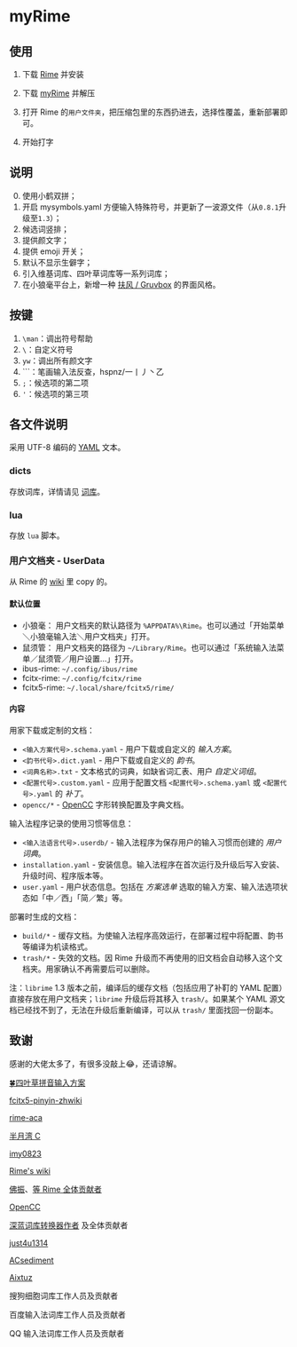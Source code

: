 # myRime

## 使用

1. 下载 [Rime](http://rime.im/) 并安装

2. 下载 [myRime](https://github.com/ASC8384/myRime/archive/master.zip) 并解压

3. 打开 Rime 的`用户文件夹`，把压缩包里的东西扔进去，选择性覆盖，重新部署即可。

4. 开始打字

## 说明

0. 使用小鹤双拼；
1. 开启 mysymbols.yaml 方便输入特殊符号，并更新了一波源文件（从`0.8.1`升级至`1.3`）；
2. 候选词竖排；
3. 提供颜文字；
4. 提供 emoji 开关；
5. 默认不显示生僻字；
6. 引入维基词库、四叶草词库等一系列词库；
7. 在小狼毫平台上，新增一种 [扶风 / Gruvbox](https://github.com/ASC8384/myRime/issues/1) 的界面风格。

## 按键

1. `\man`：调出符号帮助
2. `\`：自定义符号
3. `yw`：调出所有颜文字
4. `\``：笔画输入法反查，hspnz/一丨丿丶乙
5. `;`：候选项的第二项
6. `'`：候选项的第三项

## 各文件说明

采用 UTF-8 编码的 [YAML](http://yaml.org/) 文本。

### dicts

存放词库，详情请见 [词库](./dicts/readme.md)。
###  lua

存放 `lua` 脚本。

### 用户文档夹 - UserData

从 Rime 的 [wiki](https://github.com/rime/home/wiki/UserData) 里 copy 的。

#### 默认位置

* 小狼毫： 用户文档夹的默认路径为 `%APPDATA%\Rime`。也可以通过「开始菜单＼小狼毫输入法＼用户文档夹」打开。
* 鼠须管： 用户文档夹的路径为 `~/Library/Rime`。也可以通过「系统输入法菜单／鼠须管／用户设置…」打开。
* ibus-rime: `~/.config/ibus/rime`
* fcitx-rime: `~/.config/fcitx/rime`
* fcitx5-rime: `~/.local/share/fcitx5/rime/`

#### 内容

用家下载或定制的文档：

- `<输入方案代号>.schema.yaml` - 用户下载或自定义的 _输入方案_。
- `<韵书代号>.dict.yaml` - 用户下载或自定义的 _韵书_。
- `<词典名称>.txt` - 文本格式的词典，如缺省词汇表、用户 _自定义词组_。
- `<配置代号>.custom.yaml` - 应用于配置文档 `<配置代号>.schema.yaml` 或 `<配置代号>.yaml` 的 _补丁_。
- `opencc/*` - [OpenCC](https://github.com/BYVoid/OpenCC) 字形转换配置及字典文档。

输入法程序记录的使用习惯等信息：

- `<输入法语言代号>.userdb/` - 输入法程序为保存用户的输入习惯而创建的 _用户词典_。
- `installation.yaml` - 安装信息。输入法程序在首次运行及升级后写入安装、升级时间、程序版本等。
- `user.yaml` - 用户状态信息。包括在 _方案选单_ 选取的输入方案、输入法选项状态如「中／西」「简／繁」等。

部署时生成的文档：

- `build/*` - 缓存文档。为使输入法程序高效运行，在部署过程中将配置、韵书等编译为机读格式。
- `trash/*` - 失效的文档。因 Rime 升级而不再使用的旧文档会自动移入这个文档夹。用家确认不再需要后可以删除。

注：`librime` 1.3 版本之前，编译后的缓存文档（包括应用了补靪的 YAML 配置）直接存放在用户文档夹；`librime` 升级后将其移入 `trash/`。如果某个 YAML 源文档已经找不到了，无法在升级后重新编译，可以从 `trash/` 里面找回一份副本。

## 致谢

感谢的大佬太多了，有很多没敲上😂，还请谅解。

[🍀四叶草拼音输入方案](https://github.com/fkxxyz/rime-cloverpinyin)

[fcitx5-pinyin-zhwiki](https://github.com/ipcjs/fcitx5-pinyin-zhwiki)

[rime-aca](https://github.com/rime-aca/dictionaries)

[半月湾 C](http://tieba.baidu.com/p/3288634121)

[imy0823](http://tieba.baidu.com/p/4125987751)

[Rime's wiki](https://github.com/rime/home/wiki)

[佛振](https://github.com/lotem)、[等 Rime 全体贡献者](https://github.com/orgs/rime/people)

[OpenCC](https://github.com/BYVoid/OpenCC)

[深蓝词库转换器作者](https://code.google.com/p/imewlconverter/) 及全体贡献者

[just4u1314](http://tieba.baidu.com/p/2757690418)

[ACsediment](https://github.com/ACsediment/RimeNewbie)

[Aixtuz](https://github.com/Aixtuz/Rime-Config)

搜狗细胞词库工作人员及贡献者

百度输入法词库工作人员及贡献者

QQ 输入法词库工作人员及贡献者
